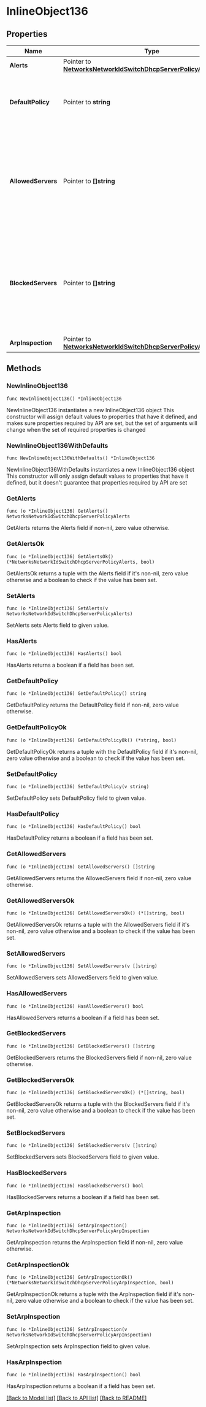 # InlineObject136

## Properties

Name | Type | Description | Notes
------------ | ------------- | ------------- | -------------
**Alerts** | Pointer to [**NetworksNetworkIdSwitchDhcpServerPolicyAlerts**](NetworksNetworkIdSwitchDhcpServerPolicyAlerts.md) |  | [optional] 
**DefaultPolicy** | Pointer to **string** | &#39;allow&#39; or &#39;block&#39; new DHCP servers. Default value is &#39;allow&#39;. | [optional] 
**AllowedServers** | Pointer to **[]string** | List the MAC addresses of DHCP servers to permit on the network when defaultPolicy is set to block. An empty array will clear the entries. | [optional] 
**BlockedServers** | Pointer to **[]string** | List the MAC addresses of DHCP servers to block on the network when defaultPolicy is set to allow. An empty array will clear the entries. | [optional] 
**ArpInspection** | Pointer to [**NetworksNetworkIdSwitchDhcpServerPolicyArpInspection**](NetworksNetworkIdSwitchDhcpServerPolicyArpInspection.md) |  | [optional] 

## Methods

### NewInlineObject136

`func NewInlineObject136() *InlineObject136`

NewInlineObject136 instantiates a new InlineObject136 object
This constructor will assign default values to properties that have it defined,
and makes sure properties required by API are set, but the set of arguments
will change when the set of required properties is changed

### NewInlineObject136WithDefaults

`func NewInlineObject136WithDefaults() *InlineObject136`

NewInlineObject136WithDefaults instantiates a new InlineObject136 object
This constructor will only assign default values to properties that have it defined,
but it doesn't guarantee that properties required by API are set

### GetAlerts

`func (o *InlineObject136) GetAlerts() NetworksNetworkIdSwitchDhcpServerPolicyAlerts`

GetAlerts returns the Alerts field if non-nil, zero value otherwise.

### GetAlertsOk

`func (o *InlineObject136) GetAlertsOk() (*NetworksNetworkIdSwitchDhcpServerPolicyAlerts, bool)`

GetAlertsOk returns a tuple with the Alerts field if it's non-nil, zero value otherwise
and a boolean to check if the value has been set.

### SetAlerts

`func (o *InlineObject136) SetAlerts(v NetworksNetworkIdSwitchDhcpServerPolicyAlerts)`

SetAlerts sets Alerts field to given value.

### HasAlerts

`func (o *InlineObject136) HasAlerts() bool`

HasAlerts returns a boolean if a field has been set.

### GetDefaultPolicy

`func (o *InlineObject136) GetDefaultPolicy() string`

GetDefaultPolicy returns the DefaultPolicy field if non-nil, zero value otherwise.

### GetDefaultPolicyOk

`func (o *InlineObject136) GetDefaultPolicyOk() (*string, bool)`

GetDefaultPolicyOk returns a tuple with the DefaultPolicy field if it's non-nil, zero value otherwise
and a boolean to check if the value has been set.

### SetDefaultPolicy

`func (o *InlineObject136) SetDefaultPolicy(v string)`

SetDefaultPolicy sets DefaultPolicy field to given value.

### HasDefaultPolicy

`func (o *InlineObject136) HasDefaultPolicy() bool`

HasDefaultPolicy returns a boolean if a field has been set.

### GetAllowedServers

`func (o *InlineObject136) GetAllowedServers() []string`

GetAllowedServers returns the AllowedServers field if non-nil, zero value otherwise.

### GetAllowedServersOk

`func (o *InlineObject136) GetAllowedServersOk() (*[]string, bool)`

GetAllowedServersOk returns a tuple with the AllowedServers field if it's non-nil, zero value otherwise
and a boolean to check if the value has been set.

### SetAllowedServers

`func (o *InlineObject136) SetAllowedServers(v []string)`

SetAllowedServers sets AllowedServers field to given value.

### HasAllowedServers

`func (o *InlineObject136) HasAllowedServers() bool`

HasAllowedServers returns a boolean if a field has been set.

### GetBlockedServers

`func (o *InlineObject136) GetBlockedServers() []string`

GetBlockedServers returns the BlockedServers field if non-nil, zero value otherwise.

### GetBlockedServersOk

`func (o *InlineObject136) GetBlockedServersOk() (*[]string, bool)`

GetBlockedServersOk returns a tuple with the BlockedServers field if it's non-nil, zero value otherwise
and a boolean to check if the value has been set.

### SetBlockedServers

`func (o *InlineObject136) SetBlockedServers(v []string)`

SetBlockedServers sets BlockedServers field to given value.

### HasBlockedServers

`func (o *InlineObject136) HasBlockedServers() bool`

HasBlockedServers returns a boolean if a field has been set.

### GetArpInspection

`func (o *InlineObject136) GetArpInspection() NetworksNetworkIdSwitchDhcpServerPolicyArpInspection`

GetArpInspection returns the ArpInspection field if non-nil, zero value otherwise.

### GetArpInspectionOk

`func (o *InlineObject136) GetArpInspectionOk() (*NetworksNetworkIdSwitchDhcpServerPolicyArpInspection, bool)`

GetArpInspectionOk returns a tuple with the ArpInspection field if it's non-nil, zero value otherwise
and a boolean to check if the value has been set.

### SetArpInspection

`func (o *InlineObject136) SetArpInspection(v NetworksNetworkIdSwitchDhcpServerPolicyArpInspection)`

SetArpInspection sets ArpInspection field to given value.

### HasArpInspection

`func (o *InlineObject136) HasArpInspection() bool`

HasArpInspection returns a boolean if a field has been set.


[[Back to Model list]](../README.md#documentation-for-models) [[Back to API list]](../README.md#documentation-for-api-endpoints) [[Back to README]](../README.md)



